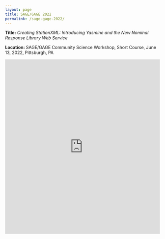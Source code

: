```yaml
---
layout: page
title: SAGE/GAGE 2022
permalink: /sage-gage-2022/
---
```


**Title:** *Creating StationXML: Introducing Yasmine and the New Nominal Response Library Web Service*

**Location:** SAGE/GAGE Community Science Workshop, Short Course, June 13, 2022, Pittsburgh, PA

<style>
.responsive-wrap iframe{ max-width: 100%;}
</style>
<div class="responsive-wrap">
  <iframe src="https://docs.google.com/presentation/d/e/2PACX-1vRIzOPJ8qSMLAKw6uxw-mbcdz86Axc4nMJDgxr4cproHFeLQF67HDvCZ-o2scG3P-rUInfcnSH5oKeb/embed?start=false&loop=false&delayms=3000" frameborder="0" width="960" height="569" allowfullscreen="true" mozallowfullscreen="true" webkitallowfullscreen="true"></iframe>
</div>
